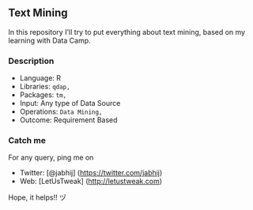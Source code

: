 ## Text Mining

In this repository I'll try to put everything about text mining, based on my learning with Data Camp.

### Description

- Language: R
- Libraries: `qdap, `
- Packages: `tm, `
- Input: Any type of Data Source
- Operations: `Data Mining, `
- Outcome: Requirement Based

### Catch me

For any query, ping me on 
- Twitter: [@jabhij] (https://twitter.com/jabhij)
- Web: [LetUsTweak] (http://letustweak.com)

Hope, it helps!! ヅ
